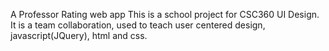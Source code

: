 A Professor Rating web app
This is a school project for CSC360 UI Design. It is a team collaboration, used to teach user centered design, javascript(JQuery), html and css.
